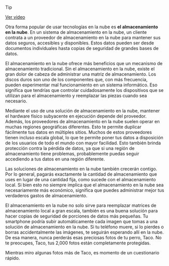 > [!TIP]  
> [Ver video](https://youtu.be/4pE9Or8WlLA)

Otra forma popular de usar tecnologías en la nube es **el almacenamiento en la nube**. En un sistema de almacenamiento en la nube, un cliente contrata a un proveedor de almacenamiento en la nube para mantener sus datos seguros, accesibles y disponibles. Estos datos pueden ser desde documentos individuales hasta copias de seguridad de grandes bases de datos.

El almacenamiento en la nube ofrece más beneficios que un mecanismo de almacenamiento tradicional. Sin el almacenamiento en la nube, existe el gran dolor de cabeza de administrar una matriz de almacenamiento. Los discos duros son uno de los componentes que, con más frecuencia, pueden experimentar mal funcionamiento en un sistema informático. Eso significa que tendrías que controlar cuidadosamente los dispositivos que se utilizan para el almacenamiento y reemplazar las piezas cuando sea necesario.

Mediante el uso de una solución de almacenamiento en la nube, mantener el hardware físico subyacente en ejecución depende del proveedor. Además, los proveedores de almacenamiento en la nube suelen operar en muchas regiones geográficas diferentes. Esto te permite duplicar fácilmente tus datos en múltiples sitios. Muchos de estos proveedores tienen incluso escala global, lo que te permite poner tus datos a disposición de los usuarios de todo el mundo con mayor facilidad. Esto también brinda protección contra la pérdida de datos, ya que si una región de almacenamiento tiene problemas, probablemente puedas seguir accediendo a tus datos en una región diferente.

Las soluciones de almacenamiento en la nube también crecerán contigo. Por lo general, pagarás exactamente la cantidad de almacenamiento que uses en lugar de una cantidad fija, como sucede con el almacenamiento local. Si bien esto no siempre implica que el almacenamiento en la nube sea necesariamente más económico, significa que puedes administrar mejor tus verdaderos gastos de almacenamiento.

El almacenamiento en la nube no solo sirve para reemplazar matrices de almacenamiento local a gran escala, también es una buena solución para hacer copias de seguridad de porciones de datos más pequeñas. Tu smartphone podría subir automáticamente cada imagen que tomas a una solución de almacenamiento en la nube. Si tu teléfono muere, si lo pierdes o borras accidentalmente las imágenes, te seguirán esperando allí en la nube. De esa manera, nunca perderás esas preciosas fotos de tu perro, Taco. No te preocupes, Taco, tus 2,000 fotos están completamente protegidas.

Mientras miro algunas fotos más de Taco, es momento de un cuestionario rápido.
